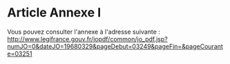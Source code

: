 # Article Annexe I

Vous pouvez consulter l'annexe à l'adresse suivante : http://www.legifrance.gouv.fr/jopdf/common/jo_pdf.jsp?numJO=0&dateJO=19680329&pageDebut=03249&pageFin=&pageCourante=03251
